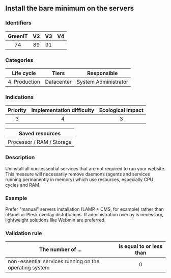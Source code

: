 ## Install the bare minimum on the servers

### Identifiers

| GreenIT | V2  | V3  |  V4  |
|:-------:|:---:|:---:|:----:|
|    74   | 89  | 91  |      |

### Categories

|  Life cycle   |   Tiers    |     Responsible      |
|:-------------:|:----------:|:--------------------:|
| 4. Production | Datacenter | System Administrator |

### Indications

|      Priority      | Implementation difficulty | Ecological impact |
|:------------------:|:-------------------------:|:-----------------:|
|         3          |             4             |         3         |

|                      Saved resources                      |
|:---------------------------------------------------------:|
|                 Processor / RAM / Storage                 |

### Description

Uninstall all non-essential services that are not required to run your website. This measure will necessarily remove daemons (agents and services running permanently in memory) which use resources, especially CPU cycles and RAM.

### Example

Prefer "manual" servers installation (LAMP + CMS, for example) rather than cPanel or Plesk overlay distributions. If administration overlay is necessary, lightweight solutions like Webmin are preferred.

### Validation rule

| The number of ...                                      | is equal to or less than |  
|--------------------------------------------------------|:------------------------:|
| non-essential services running on the operating system |            0             |
